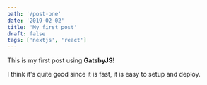 ```yaml
---
path: '/post-one'
date: '2019-02-02'
title: 'My first post'
draft: false
tags: ['nextjs', 'react']
---
```


This is my first post using **GatsbyJS**!

I think it's quite good since it is fast, it is easy to setup and deploy.
